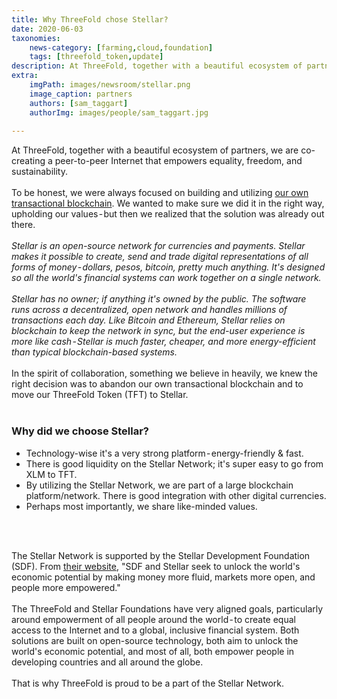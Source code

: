 ```yaml
---
title: Why ThreeFold chose Stellar?
date: 2020-06-03
taxonomies:
    news-category: [farming,cloud,foundation]
    tags: [threefold_token,update]
description: At ThreeFold, together with a beautiful ecosystem of partners, we are co-creating a peer-to-peer Internet that empowers equality, freedom, and sustainability.
extra:
    imgPath: images/newsroom/stellar.png
    image_caption: partners
    authors: [sam_taggart]
    authorImg: images/people/sam_taggart.jpg
    
---
```


At ThreeFold, together with a beautiful ecosystem of partners, we are co-creating a peer-to-peer Internet that empowers equality, freedom, and sustainability.
<br/>
<br/>
To be honest, we were always focused on building and utilizing [our own transactional blockchain](https://github.com/threefoldtech/rivine). We wanted to make sure we did it in the right way, upholding our values - but then we realized that the solution was already out there.
<br/>
<br/>
_Stellar is an open-source network for currencies and payments. Stellar makes it possible to create, send and trade digital representations of all forms of money - dollars, pesos, bitcoin, pretty much anything. It's designed so all the world's financial systems can work together on a single network._
<br/>
<br/>
_Stellar has no owner; if anything it's owned by the public. The software runs across a decentralized, open network and handles millions of transactions each day. Like Bitcoin and Ethereum, Stellar relies on blockchain to keep the network in sync, but the end-user experience is more like cash - Stellar is much faster, cheaper, and more energy-efficient than typical blockchain-based systems._
<br/>
<br/>
In the spirit of collaboration, something we believe in heavily, we knew the right decision was to abandon our own transactional blockchain and to move our ThreeFold Token (TFT) to Stellar.
<br/>
<br/>

### Why did we choose Stellar?

* Technology-wise it's a very strong platform - energy-friendly & fast.
* There is good liquidity on the Stellar Network; it's super easy to go from XLM to TFT.
* By utilizing the Stellar Network, we are part of a large blockchain platform/network. There is good integration with other digital currencies.
* Perhaps most importantly, we share like-minded values.
<br/>
<br/>

The Stellar Network is supported by the Stellar Development Foundation (SDF). From [their website](https://www.stellar.org/foundation), "SDF and Stellar seek to unlock the world's economic potential by making money more fluid, markets more open, and people more empowered."
<br/>
<br/>
The ThreeFold and Stellar Foundations have very aligned goals, particularly around empowerment of all people around the world - to create equal access to the Internet and to a global, inclusive financial system. Both solutions are built on open-source technology, both aim to unlock the world's economic potential, and most of all, both empower people in developing countries and all around the globe.
<br/>
<br/>
That is why ThreeFold is proud to be a part of the Stellar Network.

